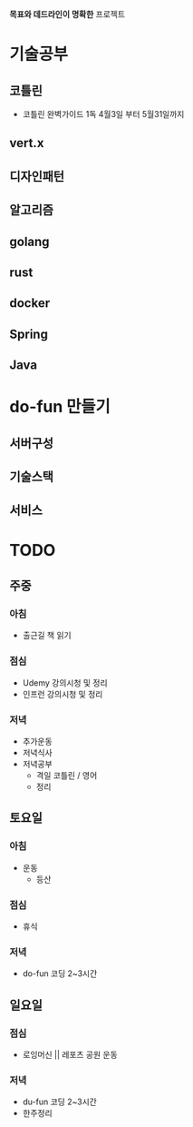 **목표와 데드라인이 명확한** 프로젝트

# 기술공부
## 코틀린
* 코틀린 완벽가이드 1독 4월3일 부터 5월31일까지

## vert.x

## 디자인패턴

## 알고리즘

## golang

## rust

## docker

## Spring

## Java


# do-fun 만들기

## 서버구성

## 기술스택

## 서비스

# TODO

## 주중
### 아침
- 출근길 책 읽기

### 점심
* Udemy 강의시청 및 정리
* 인프런 강의시청 및 정리
### 저녁
- 추가운동
- 저녁식사
- 저녁공부
	- 격일 코틀린 / 영어
	- 정리

## 토요일
### 아침
- 운동
	- 등산 

### 점심
- 휴식
### 저녁
- do-fun 코딩 2~3시간

## 일요일

### 점심
- 로잉머신 || 레포츠 공원 운동
### 저녁
- du-fun 코딩 2~3시간
- 한주정리